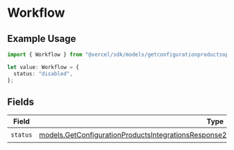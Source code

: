 # Workflow

## Example Usage

```typescript
import { Workflow } from "@vercel/sdk/models/getconfigurationproductsop.js";

let value: Workflow = {
  status: "disabled",
};
```

## Fields

| Field                                                                                                                                                                                                    | Type                                                                                                                                                                                                     | Required                                                                                                                                                                                                 | Description                                                                                                                                                                                              |
| -------------------------------------------------------------------------------------------------------------------------------------------------------------------------------------------------------- | -------------------------------------------------------------------------------------------------------------------------------------------------------------------------------------------------------- | -------------------------------------------------------------------------------------------------------------------------------------------------------------------------------------------------------- | -------------------------------------------------------------------------------------------------------------------------------------------------------------------------------------------------------- |
| `status`                                                                                                                                                                                                 | [models.GetConfigurationProductsIntegrationsResponse200ApplicationJSONResponseBodyProductsStatus](../models/getconfigurationproductsintegrationsresponse200applicationjsonresponsebodyproductsstatus.md) | :heavy_check_mark:                                                                                                                                                                                       | N/A                                                                                                                                                                                                      |